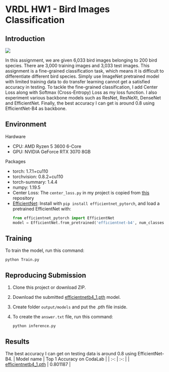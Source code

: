# VRDL HW1 - Bird Images Classification
## Introduction
![](https://i.imgur.com/a72LK9H.png)

In this assignment, we are given 6,033 bird images belonging to 200 bird species. There are 3,000 training images and 3,033 test images. This assignment is a fine-grained classification task, which means it is difficult to differentiate different bird species. Simply use ImageNet pretrained model with limited training data to do transfer learning cannot get a satisfied accuracy in testing. To tackle the fine-grained classification, I add Center Loss along with Softmax (Cross-Entropy) Loss as my loss function. I also experiment various backbone models such as ResNet, ResNeXt, DenseNet and EfficientNet. Finally, the best accuracy I can get is around 0.8 using EfficientNet-B4 as backbone.


## Environment
Hardware
* CPU: AMD Ryzen 5 3600 6-Core
* GPU: NVIDIA GeForce RTX 3070 8GB

Packages
* torch: 1.7.1+cu110
* torchvision: 0.8.2+cu110
* torch-summary: 1.4.4
* numpy: 1.19.5
* Center Loss: The `center_loss.py` in my project is copied from [this](https://github.com/KaiyangZhou/pytorch-center-loss) repository 
* [EfficientNet](https://github.com/lukemelas/EfficientNet-PyTorch): Install with `pip install efficientnet_pytorch`, and load a pretrained EfficientNet with:
    ```python
    from efficientnet_pytorch import EfficientNet
    model = EfficientNet.from_pretrained('efficientnet-b4', num_classes=200)
    ```

## Training

To train the model, run this command:

```
python Train.py
```

## Reproducing Submission
1. Clone this project or download ZIP.


2. Download the submitted [efficientnetb4_1.pth](https://drive.google.com/file/d/1Uaqc4QZGj8lkL2P8r41cl0OLhiY3k63q/view?usp=sharing) model.


3. Create folder `output/models` and put the .pth file inside.


4. To create the `answer.txt` file, run this command:
    ```
    python inference.py
    ```

## Results
The best accuracy I can get on testing data is around 0.8 using EfficientNet-B4.
| Model name         | Top 1 Accuracy on CodaLab  |
| :-: | :-: |
| [efficientnetb4_1.pth](https://drive.google.com/file/d/1Uaqc4QZGj8lkL2P8r41cl0OLhiY3k63q/view?usp=sharing)   |     0.801187         |
